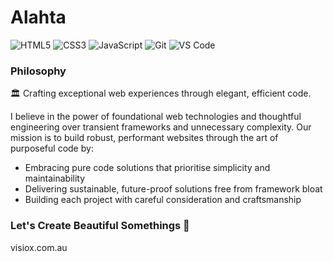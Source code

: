 # Alahta

![HTML5](https://img.shields.io/badge/-HTML5-E34F26?style=flat-square&logo=html5&logoColor=white)
![CSS3](https://img.shields.io/badge/-CSS3-1572B6?style=flat-square&logo=css3)
![JavaScript](https://img.shields.io/badge/-JavaScript-F7DF1E?style=flat-square&logo=javascript&logoColor=black)
![Git](https://img.shields.io/badge/-Git-F05032?style=flat-square&logo=git&logoColor=white)
![VS Code](https://img.shields.io/badge/-VS%20Code-007ACC?style=flat-square&logo=visual-studio-code)

### Philosophy
🏛️ Crafting exceptional web experiences through elegant, efficient code.

I believe in the power of foundational web technologies and thoughtful engineering over transient frameworks and unnecessary complexity. Our mission is to build robust, performant websites through the art of purposeful code by:

- Embracing pure code solutions that prioritise simplicity and maintainability
- Delivering sustainable, future-proof solutions free from framework bloat
- Building each project with careful consideration and craftsmanship 


### Let's Create Beautiful Somethings 💚
visiox.com.au
